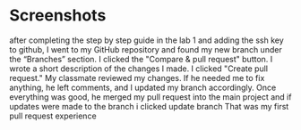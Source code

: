 # Screenshots
after completing the step by step guide in the lab 1 and adding the ssh key to github,
I went to my GitHub repository and found my new branch under the “Branches” section.
I clicked the "Compare & pull request" button.
I wrote a short description of the changes I made.
I clicked "Create pull request."
My classmate reviewed my changes. If he needed me to fix anything, he left comments, and I updated my branch accordingly.
Once everything was good, he merged my pull request into the main project and if updates were made to the branch i clicked update branch
That was my first pull request experience
